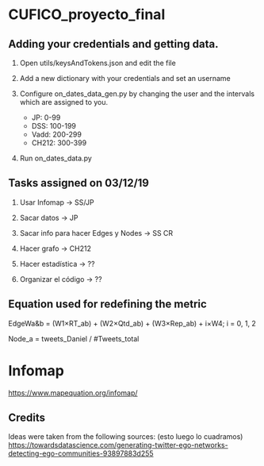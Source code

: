 # CUFICO_proyecto_final

## Adding your credentials and getting data.

1) Open utils/keysAndTokens.json and edit the file
2) Add a new dictionary with your credentials and set an username
3) Configure on_dates_data_gen.py by changing the user and the intervals which are assigned to you.
    - JP: 0-99
    - DSS: 100-199
    - Vadd: 200-299
    - CH212: 300-399
    
4) Run on_dates_data.py

## Tasks assigned on 03/12/19

1) Usar Infomap -> SS/JP
2) Sacar datos -> JP
3) Sacar info para hacer Edges y Nodes -> SS CR
4) Hacer grafo -> CH212
5) Hacer estadística -> ??

6) Organizar el código -> ??

## Equation used for redefining the metric

EdgeWa&b = (W1&#215;RT_ab) + (W2&#215;Qtd_ab) + (W3&#215;Rep_ab) + i&#215;W4; i = 0, 1, 2

Node_a = tweets_Daniel / #Tweets_total

# Infomap 
https://www.mapequation.org/infomap/


## Credits

Ideas were taken from the following sources:
(esto luego lo cuadramos)
https://towardsdatascience.com/generating-twitter-ego-networks-detecting-ego-communities-93897883d255
